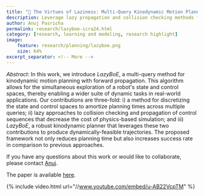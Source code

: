```yaml
---
title: "🚀 The Virtues of Laziness: Multi-Query Kinodynamic Motion Planning with Lazy Methods"
description: Leverage lazy propagation and collision checking methods for kinodynamic motion planning
author: Anuj Pasricha
permalink: research/lazyboe-icra24.html
category: [research, learning and modeling, research highlight]
image:
    feature: research/planning/lazyboe.png
    size: 64%
excerpt_separator: <!-- More -->
---
```


_Abstract_: In this work, we introduce _LazyBoE_, a multi-query method for kinodynamic motion planning with forward propagation. This algorithm allows for the simultaneous exploration of a robot's state and control spaces, thereby enabling a wider suite of dynamic tasks in real-world applications. Our contributions are three-fold: i) a method for discretizing the state and control spaces to amortize planning times across multiple queries; ii) lazy approaches to collision checking and propagation of control sequences that decrease the cost of physics-based simulation; and iii) _LazyBoE_, a robust kinodynamic planner that leverages these two contributions to produce dynamically-feasible trajectories. The proposed framework not only reduces planning time but also increases success rate in comparison to previous approaches.

<!-- More -->

If you have any questions about this work or would like to collaborate, please contact [Anuj](mailto:anuj.pasricha@colorado.edu).

The paper is available [here](https://hiro-group.ronc.one/papers/2024_Pasricha_ICRA_LazyBoE.pdf).

{% include video.html url="//www.youtube.com/embed/u-AB22VcpTM" %}
